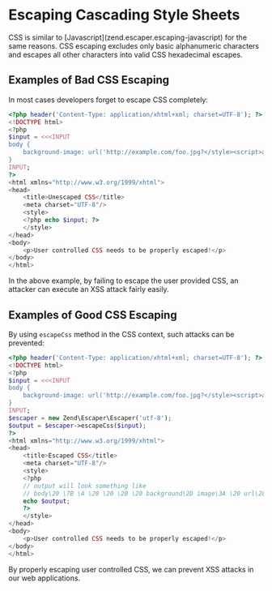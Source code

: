 # Escaping Cascading Style Sheets

CSS is similar to \[Javascript\](zend.escaper.escaping-javascript) for the same reasons. CSS
escaping excludes only basic alphanumeric characters and escapes all other characters into valid CSS
hexadecimal escapes.

## Examples of Bad CSS Escaping

In most cases developers forget to escape CSS completely:

```php
<?php header('Content-Type: application/xhtml+xml; charset=UTF-8'); ?>
<!DOCTYPE html>
<?php
$input = <<<INPUT
body {
    background-image: url('http://example.com/foo.jpg?</style><script>alert(1)</script>');
}
INPUT;
?>
<html xmlns="http://www.w3.org/1999/xhtml">
<head>
    <title>Unescaped CSS</title>
    <meta charset="UTF-8"/>
    <style>
    <?php echo $input; ?>
    </style>
</head>
<body>
    <p>User controlled CSS needs to be properly escaped!</p>
</body>
</html>
```

In the above example, by failing to escape the user provided CSS, an attacker can execute an XSS
attack fairly easily.

## Examples of Good CSS Escaping

By using `escapeCss` method in the CSS context, such attacks can be prevented:

```php
<?php header('Content-Type: application/xhtml+xml; charset=UTF-8'); ?>
<!DOCTYPE html>
<?php
$input = <<<INPUT
body {
    background-image: url('http://example.com/foo.jpg?</style><script>alert(1)</script>');
}
INPUT;
$escaper = new Zend\Escaper\Escaper('utf-8');
$output = $escaper->escapeCss($input);
?>
<html xmlns="http://www.w3.org/1999/xhtml">
<head>
    <title>Escaped CSS</title>
    <meta charset="UTF-8"/>
    <style>
    <?php
    // output will look something like
    // body\20 \7B \A \20 \20 \20 \20 background\2D image\3A \20 url\28 ...
    echo $output;
    ?>
    </style>
</head>
<body>
    <p>User controlled CSS needs to be properly escaped!</p>
</body>
</html>
```

By properly escaping user controlled CSS, we can prevent XSS attacks in our web applications.
